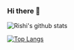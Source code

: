 ### Hi there 👋
![Rishi's github stats](https://github-readme-stats.vercel.app/api?username=JackLI9&show_icons=true&theme=radical)

[![Top Langs](https://github-readme-stats.vercel.app/api/top-langs/?username=JackLI9&layout=compact)](https://github.com/JackLI9/)

<!--
**JackLI9/JackLI9** is a ✨ _special_ ✨ repository because its `README.md` (this file) appears on your GitHub profile.

Here are some ideas to get you started:

- 🔭 I’m currently working on ...
- 🌱 I’m currently learning ...
- 👯 I’m looking to collaborate on ...
- 🤔 I’m looking for help with ...
- 💬 Ask me about ...
- 📫 How to reach me: ...
- 😄 Pronouns: ...
- ⚡ Fun fact: ...
-->
